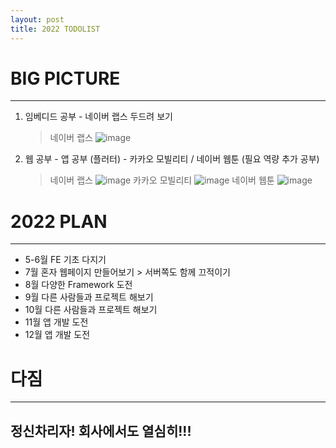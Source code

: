 ```yaml
---
layout: post
title: 2022 TODOLIST
---
```


# BIG PICTURE
-------------
1. 임베디드 공부 - 네이버 랩스 두드려 보기
   > 네이버 랩스 ![image](https://user-images.githubusercontent.com/106008395/169684588-1e42a7d9-58f0-41dc-a872-ee4ee54be782.png)

2. 웹 공부 - 앱 공부 (플러터) - 카카오 모빌리티 / 네이버 웹툰 (필요 역량 추가 공부)
   > 네이버 랩스 ![image](https://user-images.githubusercontent.com/106008395/169684601-db198012-4dac-4b86-ad2d-133c059c084a.png)
   > 카카오 모빌리티 ![image](https://user-images.githubusercontent.com/106008395/169684645-42e470a4-bd45-4fe8-b5a9-185334878f40.png)
   > 네이버 웹툰 ![image](https://user-images.githubusercontent.com/106008395/169684687-55e5fc3a-ce31-44d3-ba1a-0df70e8b3ef0.png)
   

# 2022 PLAN
-------------
- 5-6월
  FE 기초 다지기
- 7월
  혼자 웹페이지 만들어보기 > 서버쪽도 함께 끄적이기
- 8월
  다양한 Framework 도전
- 9월
  다른 사람들과 프로젝트 해보기
- 10월
  다른 사람들과 프로젝트 해보기
- 11월
  앱 개발 도전
- 12월
  앱 개발 도전
  
 # 다짐
 ------------
 ## 정신차리자! 회사에서도 열심히!!!
